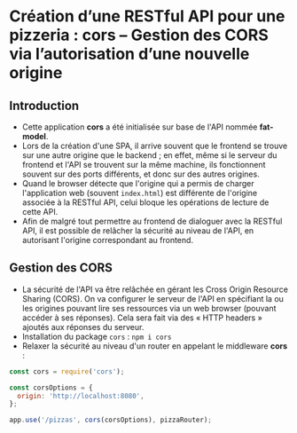 # Création d’une RESTful API pour une pizzeria : cors – Gestion des CORS via l’autorisation d’une nouvelle origine

## Introduction
- Cette application **cors** a été initialisée sur base de l'API nommée **fat-model**.
- Lors de la création d'une SPA, il arrive souvent que le frontend se trouve sur une autre origine que le backend ; en effet, même si le serveur du frontend et l'API se trouvent sur la même machine, ils fonctionnent souvent sur des ports différents, et donc sur des autres origines.
- Quand le browser détecte que l'origine qui a permis de charger l'application web (souvent `index.html`) est différente de l'origine associée à la RESTful API, celui bloque les opérations de lecture de cette API.
- Afin de malgré tout permettre au frontend de dialoguer avec la RESTful API, il est possible de relâcher la sécurité au niveau de l'API, en autorisant l'origine correspondant au frontend.

## Gestion des CORS
- La sécurité de l'API va être relâchée en gérant les Cross Origin Resource Sharing  (CORS). On va configurer le serveur de l'API en spécifiant la ou les origines pouvant lire ses ressources via un web browser (pouvant accéder à ses réponses). Cela sera fait via des « HTTP headers » ajoutés aux réponses du serveur.
- Installation du package `cors` : `npm i cors`
- Relaxer la sécurité au niveau d'un router en appelant le middleware **cors** :  
``` js
const cors = require('cors');

const corsOptions = {
  origin: 'http://localhost:8080',
};

app.use('/pizzas', cors(corsOptions), pizzaRouter);
``` 




